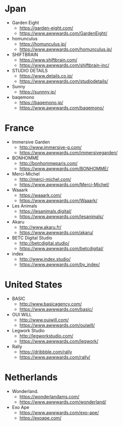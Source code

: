 # Jpan
- Garden Eight  
  	- https://garden-eight.com/
	- https://www.awwwards.com/GardenEight/
- homunculus  
	- https://homunculus.jp/
	- https://www.awwwards.com/homunculus.jp/
- SHIFTBRAIN  
	- https://www.shiftbrain.com/
	- https://www.awwwards.com/shiftbrain-inc/
- STUDIO DETAILS  
	- https://www.details.co.jp/
	- https://www.awwwards.com/studiodetails/
- Sunny
	- https://sunnny.jp/
- baqemono
	- https://baqemono.jp/
	- https://www.awwwards.com/baqemono/	

# France
- Immersive Garden  
	- http://www.immersive-g.com/
	- https://www.awwwards.com/immersivegarden/
- BONHOMME
	- http://bonhommeparis.com/
	- https://www.awwwards.com/BONHOMME/
- Merci-Michel  
	- http://merci-michel.com/
	- https://www.awwwards.com/Merci-Michel/
- Waaark
	- https://waaark.com/
	- https://www.awwwards.com/Waaark/
- Les Animals
	- https://lesanimals.digital/	
	- https://www.awwwards.com/lesanimals/
- Akaru
	- http://www.akaru.fr/
	- https://www.awwwards.com/akaru/
- BETC Digital Studio
	- http://betcdigital.studio/
	- https://www.awwwards.com/betcdigital/
- index
	- http://www.index.studio/
	- https://www.awwwards.com/by_index/

# United States 
- BASIC
	- http://www.basicagency.com/
	- https://www.awwwards.com/basic/
- OUI WILL
	- http://www.ouiwill.com/
	- https://www.awwwards.com/ouiwill/
- Legwork Studio
	- http://legworkstudio.com/
	- https://www.awwwards.com/legwork/
- Rally
	- https://dribbble.com/rally
	- https://www.awwwards.com/rally/	

# Netherlands
- Wonderland.
	- https://wonderlandams.com/
	- https://www.awwwards.com/wonderland/
- Exo Ape
	- https://www.awwwards.com/exo-ape/
	- https://exoape.com/